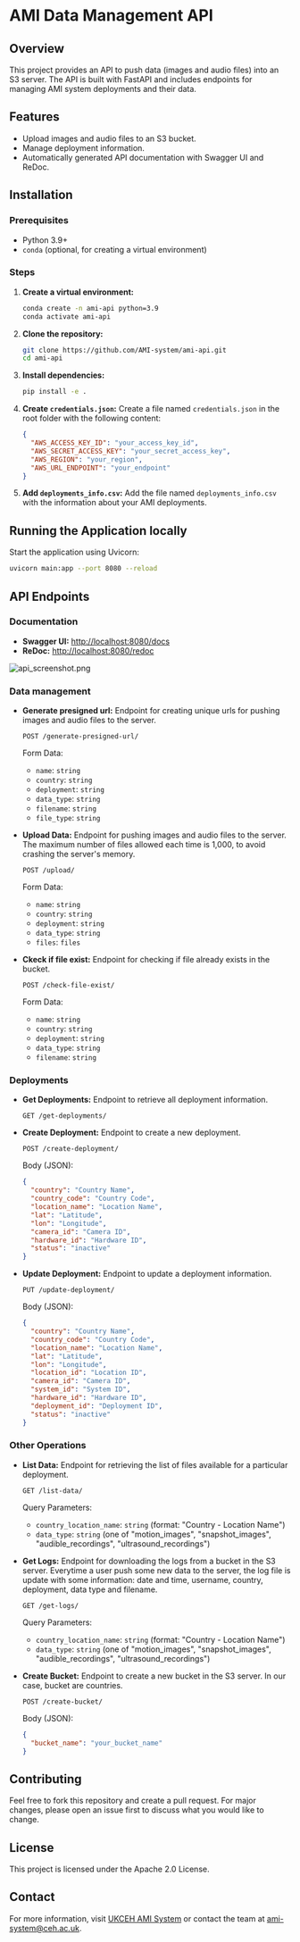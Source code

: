 
# AMI Data Management API

## Overview
This project provides an API to push data (images and audio files) into an S3 server. 
The API is built with FastAPI and includes endpoints for managing AMI system deployments and their data.

## Features
- Upload images and audio files to an S3 bucket.
- Manage deployment information.
- Automatically generated API documentation with Swagger UI and ReDoc.

## Installation

### Prerequisites
- Python 3.9+
- `conda` (optional, for creating a virtual environment)

### Steps

1. **Create a virtual environment:**
   ```sh
   conda create -n ami-api python=3.9
   conda activate ami-api
   ```

2. **Clone the repository:**
   ```sh
   git clone https://github.com/AMI-system/ami-api.git
   cd ami-api
   ```

3. **Install dependencies:**
   ```sh
   pip install -e .
   ```

4. **Create `credentials.json`:**
   Create a file named `credentials.json` in the root folder with the following content:
   ```json
   {
     "AWS_ACCESS_KEY_ID": "your_access_key_id",
     "AWS_SECRET_ACCESS_KEY": "your_secret_access_key",
     "AWS_REGION": "your_region",
     "AWS_URL_ENDPOINT": "your_endpoint"
   }
   ```

5. **Add `deployments_info.csv`:**
   Add the file named `deployments_info.csv` with the information about your AMI deployments.
   
## Running the Application locally
Start the application using Uvicorn:
```sh
uvicorn main:app --port 8080 --reload
```
  
  
## API Endpoints

### Documentation
- **Swagger UI:** [http://localhost:8080/docs](http://localhost:8080/docs)
- **ReDoc:** [http://localhost:8080/redoc](http://localhost:8080/redoc)

![api_screenshot.png](./images/api_screenshot.png)

### Data management
- **Generate presigned url:** Endpoint for creating unique urls for pushing images and audio files to the server.  
  ```http
  POST /generate-presigned-url/
  ```
  Form Data:
  - `name`: `string`
  - `country`: `string`
  - `deployment`: `string`
  - `data_type`: `string`
  - `filename`: `string`
  - `file_type`: `string`

- **Upload Data:** Endpoint for pushing images and audio files to the server. The maximum number of files allowed each time is 1,000, to avoid crashing the server's memory. 
  ```http
  POST /upload/
  ```
  Form Data:
  - `name`: `string`
  - `country`: `string`
  - `deployment`: `string`
  - `data_type`: `string`
  - `files`: `files`

- **Ckeck if file exist:** Endpoint for checking if file already exists in the bucket.
  ```http
  POST /check-file-exist/
  ```
  Form Data:
  - `name`: `string`
  - `country`: `string`
  - `deployment`: `string`
  - `data_type`: `string`
  - `filename`: `string`
  

### Deployments
- **Get Deployments:** Endpoint to retrieve all deployment information.
  ```http
  GET /get-deployments/
  ```

- **Create Deployment:** Endpoint to create a new deployment. 
  ```http
  POST /create-deployment/
  ```
  Body (JSON):
  ```json
  {
    "country": "Country Name",
    "country_code": "Country Code",
    "location_name": "Location Name",
    "lat": "Latitude",
    "lon": "Longitude",
    "camera_id": "Camera ID",
    "hardware_id": "Hardware ID",
    "status": "inactive"
  }
  ```
  
  
- **Update Deployment:** Endpoint to update a deployment information. 
  ```http
  PUT /update-deployment/
  ```
  Body (JSON):
  ```json
  {
    "country": "Country Name",
    "country_code": "Country Code",
    "location_name": "Location Name",
    "lat": "Latitude",
    "lon": "Longitude",
    "location_id": "Location ID",
    "camera_id": "Camera ID",
    "system_id": "System ID",
    "hardware_id": "Hardware ID",
    "deployment_id": "Deployment ID",
    "status": "inactive"
  }
  ```
  
  
### Other Operations
- **List Data:** Endpoint for retrieving the list of files available for a particular deployment. 
  ```http
  GET /list-data/
  ```
  Query Parameters:
  - `country_location_name`: `string` (format: "Country - Location Name")
  - `data_type`: `string` (one of "motion_images", "snapshot_images", "audible_recordings", "ultrasound_recordings")
  
  
- **Get Logs:** Endpoint for downloading the logs from a bucket in the S3 server. 
Everytime a user push some new data to the server, the log file is update with some information: 
date and time, username, country, deployment, data type and filename. 
  ```http
  GET /get-logs/
  ```
  Query Parameters:
  - `country_location_name`: `string` (format: "Country - Location Name")
  - `data_type`: `string` (one of "motion_images", "snapshot_images", "audible_recordings", "ultrasound_recordings")
  
  
- **Create Bucket:** Endpoint to create a new bucket in the S3 server. In our case, bucket are countries. 
  ```http
  POST /create-bucket/
  ```
  Body (JSON):
  ```json
  {
    "bucket_name": "your_bucket_name"
  }
  ```


## Contributing
Feel free to fork this repository and create a pull request. For major changes, please open an issue first to discuss what you would like to change.


## License
This project is licensed under the Apache 2.0 License.


## Contact
For more information, visit [UKCEH AMI System](https://www.ceh.ac.uk/solutions/equipment/automated-monitoring-insects-trap) or contact the team at [ami-system@ceh.ac.uk](mailto:ami-system@ceh.ac.uk).
